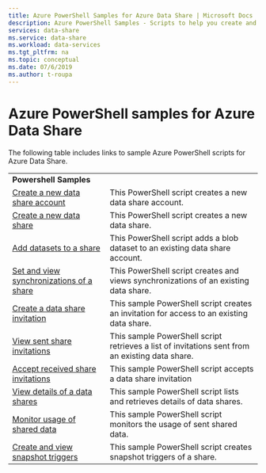 ```yaml
---
title: Azure PowerShell Samples for Azure Data Share | Microsoft Docs
description: Azure PowerShell Samples - Scripts to help you create and manage data shares. 
services: data-share
ms.service: data-share
ms.workload: data-services
ms.tgt_pltfrm: na
ms.topic: conceptual
ms.date: 07/6/2019
ms.author: t-roupa
---
```


# Azure PowerShell samples for Azure Data Share

The following table includes links to sample Azure PowerShell scripts for Azure Data Share.

| |  |
|---|---|
|**Powershell Samples**||
|[Create a new data share account](powershell/create-new-share-account-powershell.md)| This PowerShell script creates a new data share account. |
|[Create a new data share](powershell/create-new-share-powershell.md)| This PowerShell script creates a new data share. |
|[Add datasets to a share](powershell/add-datasets-powershell.md)| This PowerShell script adds a blob dataset to an existing data share account. |
|[Set and view synchronizations of a share](powershell/set-view-synchronizations-powershell.md)| This PowerShell script creates and views synchronizations of an existing data share. |
|[Create a data share invitation](powershell/create-share-invitation-powershell.md)| This sample PowerShell script creates an invitation for access to an existing data share. |
|[View sent share invitations](powershell/view-sent-invitations-powershell.md)| This sample PowerShell script retrieves a list of invitations sent from an existing data share. |
|[Accept received share invitations](powershell/accept-share-invitations-powershell.md)| This sample PowerShell script accepts a data share invitation|
|[View details of a data shares](powershell/view-share-details-powershell.md)| This sample PowerShell script lists and retrieves details of data shares. |
|[Monitor usage of shared data](powershell/monitor-usage-powershell.md)| This sample PowerShell script monitors the usage of sent shared data. |
|[Create and view snapshot triggers](powershell/create-view-trigger-powershell.md)| This sample PowerShell script creates snapshot triggers of a share.







